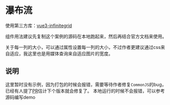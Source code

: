 # 瀑布流

使用第三方库：[vue3-infinitegrid](https://naver.github.io/egjs-infinitegrid/Guides)

组件用法建议先复制这个案例的源码在本地跑起来，然后再结合官方文档来使用。

关于每一列的大小，可以通过属性设置每一列的大小，不过作者更建议通过css来自适应，我这里也是用媒体查询来自适应图片的宽度。

## 说明

这里暂时没有示例，因为打包的时候会报错，需要等待作者修复`CommonJS`的bug，已经有人提了[PR](https://github.com/naver/egjs-infinitegrid/pull/536)估计下个版本就会修复了。
本地运行的时候不会报错，可以参考源码编写demo


<script setup>
import Masonry from "../../../components/frontend/vue-demo/Masonry.vue";
</script>

<Masonry />